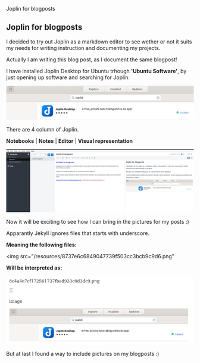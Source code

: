 Joplin for blogposts

## Joplin for blogposts

I decided to try out Joplin as a markdown editor to see wether or not it suits my needs for writing instruction and documenting my projects.

Actually I am writing this blog post, as I document the same blogpost!

I have installed Joplin Desktop for Ubuntu trhough **'Ubuntu Software'**, by just opening up software and searching for Joplin:

<img src="/resources/8c4a4e7cf172561737fbad933c0d3dc9.png">

There are 4 column of Joplin.

**Notebooks** 	| 	**Notes** 	| 	**Editor**		| **Visual representation**

![f0c532c643de948e3169b8a1a832c1c2.png](../resources/318fd4b88fef432d84a6b5304d7d5a25.png)

Now it will be exciting to see how I can bring in the pictures for my posts :)

Apparantly Jekyll ignores files that starts with underscore.

**Meaning the following files:**

<img src="/resources/8737e6c6849047739f503cc3bcb9c9d6.png"

**Will be interpreted as:**



<img src="/resources/87c0a9f6956d4d07a16f281ab79adc26.png">

But at last I found a way to include pictures on my blogposts :)
